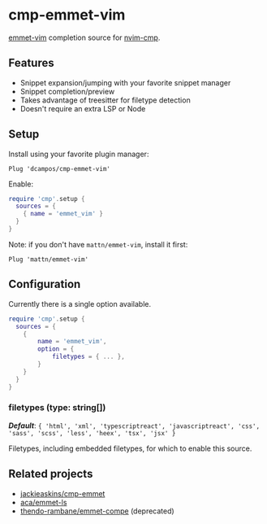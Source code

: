 # cmp-emmet-vim

[emmet-vim][emmet] completion source for [nvim-cmp][cmp].

## Features

* Snippet expansion/jumping with your favorite snippet manager
* Snippet completion/preview
* Takes advantage of treesitter for filetype detection
* Doesn't require an extra LSP or Node

## Setup

Install using your favorite plugin manager:

```viml
Plug 'dcampos/cmp-emmet-vim'
```

Enable:

```lua
require 'cmp'.setup {
  sources = {
    { name = 'emmet_vim' }
  }
}
```

Note: if you don't have `mattn/emmet-vim`, install it first:

```viml
Plug 'mattn/emmet-vim'
```

## Configuration

Currently there is a single option available.

```lua
require 'cmp'.setup {
  sources = {
    {
        name = 'emmet_vim',
        option = {
            filetypes = { ... },
        }
    }
  }
}
```

### filetypes (type: string[])

***Default***: `{ 'html', 'xml', 'typescriptreact', 'javascriptreact', 'css', 'sass', 'scss', 'less', 'heex', 'tsx', 'jsx' }`

 Filetypes, including embedded filetypes, for which to enable this source.

## Related projects

* [jackieaskins/cmp-emmet][cmp-emmet]
* [aca/emmet-ls][emmet-ls]
* [thendo-rambane/emmet-compe][emmet-compe] (deprecated)

[emmet]: https://github.com/mattn/emmet-vim
[cmp]: https://github.com/hrsh7th/nvim-cmp
[cmp-emmet]: https://github.com/jackieaskins/cmp-emmet
[emmet-ls]: https://github.com/aca/emmet-ls
[emmet-compe]: https://github.com/thendo-rambane/emmet-compe
